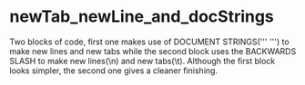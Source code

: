 # newTab_newLine_and_docStrings
Two blocks of code, first one makes use of DOCUMENT STRINGS(''' ''') to make new lines and new tabs while the second block uses the BACKWARDS SLASH to make new lines(\n) and new tabs(\t).
Although the first block looks simpler, the second one gives a cleaner finishing.
